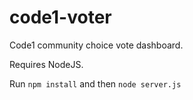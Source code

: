 # code1-voter
Code1 community choice vote dashboard.

Requires NodeJS.

Run `npm install` and then `node server.js`
